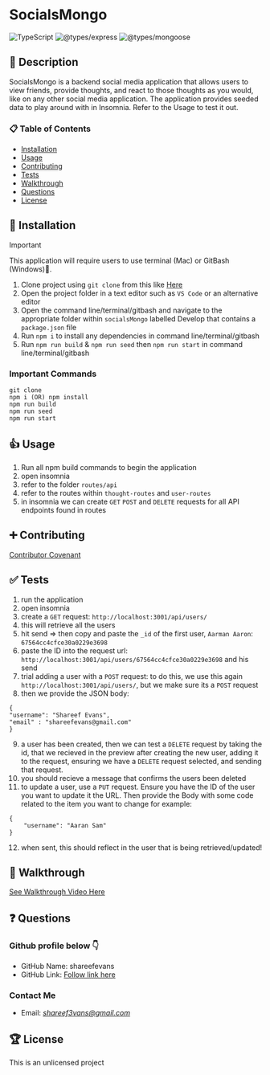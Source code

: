 # SocialsMongo

![TypeScript](https://img.shields.io/badge/TypeScript-v5.5.4-blue.svg)
![@types/express](https://img.shields.io/badge/@types/express-v4.17.21-blue.svg)
![@types/mongoose](https://img.shields.io/badge/@types/mongoose-v5.11.96-green.svg)

## 🚀 Description

SocialsMongo is a backend social media application that allows users to view friends, provide thoughts, and react to those thoughts as you would, like on any other social media application. The application provides seeded data to play around with in Insomnia. Refer to the Usage to test it out.

### 📋 Table of Contents

- [Installation](#installation)
- [Usage](#usage)
- [Contributing](#contributing)
- [Tests](#tests)
- [Walkthrough](#walkthrough)
- [Questions](#questions)
- [License](#license)

## 🔌 Installation

> [!IMPORTANT]
> This application will require users to use terminal (Mac) or GitBash (Windows)🚨.

1. Clone project using `git clone` from this like [Here](https://github.com/shareefevans/socialsMongo)
2. Open the project folder in a text editor such as `VS Code` or an alternative editor
3. Open the command line/terminal/gitbash and navigate to the appropriate folder within `socialsMongo` labelled Develop that contains a `package.json` file
4. Run `npm i` to install any dependencies in command line/terminal/gitbash
5. Run `npm run build` & `npm run seed` then `npm run start` in command line/terminal/gitbash

### Important Commands

```
git clone
npm i (OR) npm install
npm run build
npm run seed
npm run start
```

## 👍 Usage

1. Run all npm build commands to begin the application
2. open insomnia
3. refer to the folder `routes/api`
4. refer to the routes within `thought-routes` and `user-routes`
5. in insomnia we can create `GET` `POST` and `DELETE` requests for all API endpoints found in routes

## ➕ Contributing

[Contributor Covenant](https://www.contributor-covenant.org/)

## ✅ Tests

1. run the application
2. open insomnia
3. create a `GET` request: `http://localhost:3001/api/users/`
4. this will retrieve all the users
5. hit send => then copy and paste the `_id` of the first user, `Aarman Aaron`: `67564cc4cfce30a0229e3698`
6. paste the ID into the request url: `http://localhost:3001/api/users/67564cc4cfce30a0229e3698` and his send
7. trial adding a user with a `POST` request: to do this, we use this again `http://localhost:3001/api/users/`, but we make sure its a `POST` request
8. then we provide the JSON body:

```
{
"username": "Shareef Evans",
"email" : "shareefevans@gmail.com"
}
```

9. a user has been created, then we can test a `DELETE` request by taking the id, that we recieved in the preview after creating the new user, adding it to the request, ensuring we have a `DELETE` request selected, and sending that request.
10. you should recieve a message that confirms the users been deleted
11. to update a user, use a `PUT` request. Ensure you have the ID of the user you want to update it the URL. Then provide the Body with some code related to the item you want to change for example:

```
{
	"username": "Aaran Sam"
}
```

12. when sent, this should reflect in the user that is being retrieved/updated!

## 🎥 Walkthrough

[See Walkthrough Video Here](https://drive.google.com/file/d/1zAy8hPKW_T5pn0_npiN22DNYOqzEp_5M/view)

## ❓ Questions

### Github profile below 👇

- GitHub Name: shareefevans
- GitHub Link: [Follow link here](https://github.com/shareefevans)

### Contact Me

- Email: *shareef3vans@gmail.com*

## 🏆 License

This is an unlicensed project

